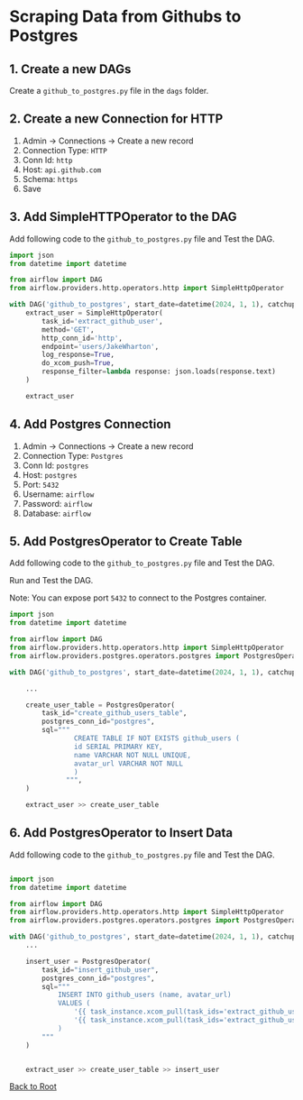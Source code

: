 # Scraping Data from Githubs to Postgres

## 1. Create a new DAGs

Create a `github_to_postgres.py` file in the `dags` folder.

## 2. Create a new Connection for HTTP

1. Admin -> Connections -> Create a new record
2. Connection Type: `HTTP`
3. Conn Id: `http`
4. Host: `api.github.com`
5. Schema: `https`
6. Save

## 3. Add SimpleHTTPOperator to the DAG

Add following code to the `github_to_postgres.py` file and Test the DAG.

```python
import json
from datetime import datetime

from airflow import DAG
from airflow.providers.http.operators.http import SimpleHttpOperator

with DAG('github_to_postgres', start_date=datetime(2024, 1, 1), catchup=False) as dag:
    extract_user = SimpleHttpOperator(
        task_id='extract_github_user',
        method='GET',
        http_conn_id='http',
        endpoint='users/JakeWharton',
        log_response=True,
        do_xcom_push=True,
        response_filter=lambda response: json.loads(response.text)
    )

    extract_user
```

## 4. Add Postgres Connection

1. Admin -> Connections -> Create a new record
2. Connection Type: `Postgres`
3. Conn Id: `postgres`
4. Host: `postgres`
5. Port: `5432`
6. Username: `airflow`
7. Password: `airflow`
8. Database: `airflow`

## 5. Add PostgresOperator to Create Table

Add following code to the `github_to_postgres.py` file and Test the DAG.

Run and Test the DAG.

Note: You can expose port `5432` to connect to the Postgres container.

```python
import json
from datetime import datetime

from airflow import DAG
from airflow.providers.http.operators.http import SimpleHttpOperator
from airflow.providers.postgres.operators.postgres import PostgresOperator

with DAG('github_to_postgres', start_date=datetime(2024, 1, 1), catchup=False) as dag:

    ...

    create_user_table = PostgresOperator(
        task_id="create_github_users_table",
        postgres_conn_id="postgres",
        sql="""
                CREATE TABLE IF NOT EXISTS github_users (
                id SERIAL PRIMARY KEY,
                name VARCHAR NOT NULL UNIQUE,
                avatar_url VARCHAR NOT NULL
                )
              """,
    )

    extract_user >> create_user_table
```

## 6. Add PostgresOperator to Insert Data

Add following code to the `github_to_postgres.py` file and Test the DAG.

```python

import json
from datetime import datetime

from airflow import DAG
from airflow.providers.http.operators.http import SimpleHttpOperator
from airflow.providers.postgres.operators.postgres import PostgresOperator

with DAG('github_to_postgres', start_date=datetime(2024, 1, 1), catchup=False) as dag:
    ...

    insert_user = PostgresOperator(
        task_id="insert_github_user",
        postgres_conn_id="postgres",
        sql="""
            INSERT INTO github_users (name, avatar_url)
            VALUES (
                '{{ task_instance.xcom_pull(task_ids='extract_github_user')['name'] }}',
                '{{ task_instance.xcom_pull(task_ids='extract_github_user')['avatar_url'] }}'
            )
        """
    )


    extract_user >> create_user_table >> insert_user
```

[Back to Root](../../README.md)
